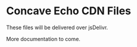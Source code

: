 # Concave Echo CDN Files

These files will be delivered over jsDelivr.

More documentation to come.
